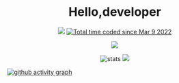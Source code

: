 # <div align='center' >Hello,developer</div>

<div align='center'>
<a ><img src="https://img.shields.io/badge/dynamic/json?url=https%3A%2F%2Fapi.swo.moe%2Fstats%2Fgithub%2FFree-Aaron-Li&query=count&color=181717&label=GitHub&labelColor=282c34&logo=github&suffix=+follows&cacheSeconds=3600"></a>
<a href="https://wakatime.com/@fe40087f-8eae-48dc-9950-ad0633db1591" ><img src="https://wakatime.com/badge/user/fe40087f-8eae-48dc-9950-ad0633db1591.svg" alt="Total time coded since Mar 9 2022" /></a> 
  </div>

<p align="center">
  <img src="https://readme-typing-svg.demolab.com/?lines=你好!+开发者;Hello!+developer&font=Fira%20Code&center=true&width=380&height=50&duration=4000&pause=1000">
</p>


<div align='center'>
<picture>
<source 
  srcset="https://github-readme-stats.vercel.app/api?username=free-aaron-li&show_icons=true&theme=dark"
  media="(prefers-color-scheme: dark)"
/>
<source
  srcset="https://github-readme-stats.vercel.app/api?username=free-aaron-li&show_icons=true"
  media="(prefers-color-scheme: light), (prefers-color-scheme: no-preference)"
/>
<img src="https://github-readme-stats.vercel.app/api?username=free-aaron-li&show_icons=true"  alt="stats"/>
</picture>
<a> <img src="https://github-readme-streak-stats.herokuapp.com/?user=free-aaron-li" /> </a>
</div>
 
<a href="(https://github.com/ashutosh00710/github-readme-activity-graph" ><img src="https://github-readme-activity-graph.cyclic.app/graph?username=free-aaron-li&theme=github-compact" alt="github activity graph" /></a> 


